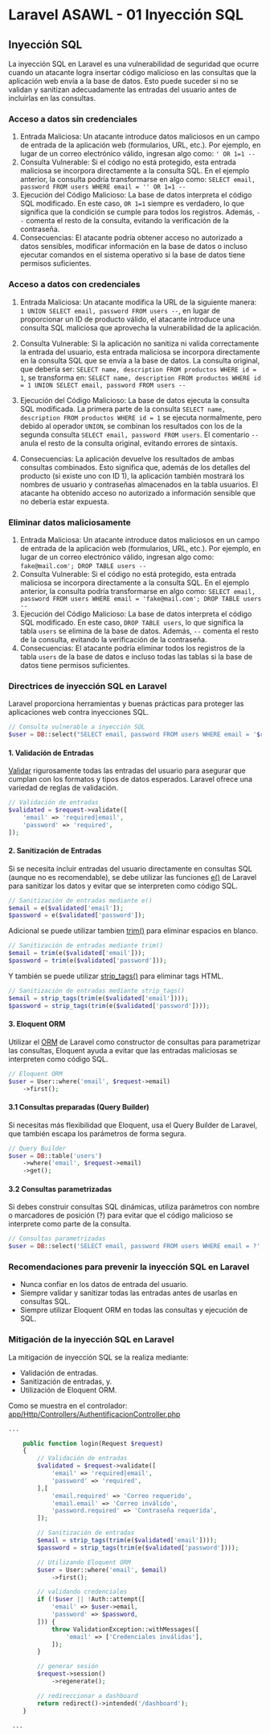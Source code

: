 # Laravel ASAWL - 01 Inyección SQL

##	Inyección SQL

La inyección SQL en Laravel es una vulnerabilidad de seguridad que ocurre cuando un atacante logra insertar código malicioso en las consultas que la aplicación web envía a la base de datos. Esto puede suceder si no se validan y sanitizan adecuadamente las entradas del usuario antes de incluirlas en las consultas.

### Acceso a datos sin credenciales

1.	Entrada Maliciosa: Un atacante introduce datos maliciosos en un campo de entrada de la aplicación web (formularios, URL, etc.). Por ejemplo, en lugar de un correo electrónico válido, ingresan algo como: `' OR 1=1 --`
2.	Consulta Vulnerable: Si el código no está protegido, esta entrada maliciosa se incorpora directamente a la consulta SQL. En el ejemplo anterior, la consulta podría transformarse en algo como: `SELECT email, password FROM users WHERE email = '' OR 1=1 --`
3.	Ejecución del Código Malicioso: La base de datos interpreta el código SQL modificado. En este caso, `OR 1=1` siempre es verdadero, lo que significa que la condición se cumple para todos los registros. Además, `--` comenta el resto de la consulta, evitando la verificación de la contraseña.
4.	Consecuencias: El atacante podría obtener acceso no autorizado a datos sensibles, modificar información en la base de datos o incluso ejecutar comandos en el sistema operativo si la base de datos tiene permisos suficientes.

### Acceso a datos con credenciales

1. Entrada Maliciosa: Un atacante modifica la URL de la siguiente manera: `1 UNION SELECT email, password FROM users --`, en lugar de proporcionar un ID de producto válido, el atacante introduce una consulta SQL maliciosa que aprovecha la vulnerabilidad de la aplicación.

2. Consulta Vulnerable: Si la aplicación no sanitiza ni valida correctamente la entrada del usuario, esta entrada maliciosa se incorpora directamente en la consulta SQL que se envía a la base de datos. La consulta original, que debería ser: `SELECT name, description FROM productos WHERE id = 1`, se transforma en: `SELECT name, description FROM productos WHERE id = 1 UNION SELECT email, password FROM users --`

3. Ejecución del Código Malicioso: La base de datos ejecuta la consulta SQL modificada. La primera parte de la consulta `SELECT name, description FROM productos WHERE id = 1` se ejecuta normalmente, pero debido al operador `UNION`, se combinan los resultados con los de la segunda consulta `SELECT email, password FROM users`. El comentario `--` anula el resto de la consulta original, evitando errores de sintaxis.

4. Consecuencias: La aplicación devuelve los resultados de ambas consultas combinados. Esto significa que, además de los detalles del producto (si existe uno con ID 1), la aplicación también mostrará los nombres de usuario y contraseñas almacenados en la tabla usuarios. El atacante ha obtenido acceso no autorizado a información sensible que no debería estar expuesta.

### Eliminar datos maliciosamente

1.	Entrada Maliciosa: Un atacante introduce datos maliciosos en un campo de entrada de la aplicación web (formularios, URL, etc.). Por ejemplo, en lugar de un correo electrónico válido, ingresan algo como: `fake@mail.com'; DROP TABLE users --`
2.	Consulta Vulnerable: Si el código no está protegido, esta entrada maliciosa se incorpora directamente a la consulta SQL. En el ejemplo anterior, la consulta podría transformarse en algo como: `SELECT email, password FROM users WHERE email = 'fake@mail.com'; DROP TABLE users --`
3.	Ejecución del Código Malicioso: La base de datos interpreta el código SQL modificado. En este caso, `DROP TABLE users`, lo que significa la tabla `users` se elimina de la base de datos. Además, `--` comenta el resto de la consulta, evitando la verificación de la contraseña.
4.	Consecuencias: El atacante podría eliminar todos los registros de la tabla `users` de la base de datos e incluso todas las tablas si la base de datos tiene permisos suficientes.

###	Directrices de inyección SQL en Laravel

Laravel proporciona herramientas y buenas prácticas para proteger las aplicaciones web contra inyecciones SQL.

```php
// Consulta vulnerable a inyección SQL
$user = DB::select("SELECT email, password FROM users WHERE email = '$request->email'");
```

#### 1. Validación de Entradas

[Validar](https://laravel.com/docs/11.x/validation) rigurosamente todas las entradas del usuario para asegurar que cumplan con los formatos y tipos de datos esperados. Laravel ofrece una variedad de reglas de validación.

```php
// Validación de entradas
$validated = $request->validate([
    'email' => 'required|email',
    'password' => 'required',
]);
```

#### 2. Sanitización de Entradas

Si se necesita incluir entradas del usuario directamente en consultas SQL (aunque no es recomendable), se debe utilizar las funciones [e()](https://laravel.com/docs/11.x/strings#method-e) de Laravel para sanitizar los datos  y evitar que se interpreten como código SQL.

```php
// Sanitización de entradas mediante e()
$email = e($validated['email']);
$password = e($validated['password']);
```

Adicional se puede utilizar tambien [trim()](https://laravel.com/docs/11.x/strings#method-fluent-str-trim) para eliminar espacios en blanco.

```php
// Sanitización de entradas mediante trim()
$email = trim(e($validated['email']));
$password = trim(e($validated['password']));
```

Y también se puede utilizar [strip_tags()](https://www.php.net/manual/es/function.strip-tags.php) para eliminar tags HTML.

```php
// Sanitización de entradas mediante strip_tags()
$email = strip_tags(trim(e($validated['email'])));
$password = strip_tags(trim(e($validated['password'])));
```

#### 3. Eloquent ORM

Utilizar el [ORM](https://laravel.com/docs/11.x/eloquent) de Laravel como constructor de consultas para parametrizar las consultas, Eloquent ayuda a evitar que las entradas maliciosas se interpreten como código SQL.

```php
// Eloquent ORM
$user = User::where('email', $request->email)
    ->first();
```

#### 3.1 Consultas preparadas (Query Builder)

Si necesitas más flexibilidad que Eloquent, usa el Query Builder de Laravel, que también escapa los parámetros de forma segura.

```php
// Query Builder
$user = DB::table('users')
    ->where('email', $request->email)
    ->get();
```

#### 3.2 Consultas parametrizadas

Si debes construir consultas SQL dinámicas, utiliza parámetros con nombre o marcadores de posición (?) para evitar que el código malicioso se interprete como parte de la consulta.

```php
// Consultas parametrizadas
$user = DB::select('SELECT email, password FROM users WHERE email = ?', $request->email);
```

###	Recomendaciones para prevenir la inyección SQL en Laravel

-	Nunca confiar en los datos de entrada del usuario.
-	Siempre validar y sanitizar todas las entradas antes de usarlas en consultas SQL.
-	Siempre utilizar Eloquent ORM en todas las consultas y ejecución de SQL.

### Mitigación de la inyección SQL en Laravel

La mitigación de inyección SQL se la realiza mediante:

-	Validación de entradas.
-	Sanitización de entradas, y.
-	Utilización de Eloquent ORM.

Como se muestra en el controlador: [app/Http/Controllers/AuthentificacionController.php](./app/Http/Controllers/AutheticationController.php)

```php
...

    public function login(Request $request)
    {
        // Validación de entradas
        $validated = $request->validate([
            'email' => 'required|email',
            'password' => 'required',
        ],[
            'email.required' => 'Correo requerido',
            'email.email' => 'Correo inválido',
            'password.required' => 'Contraseña requerida',
        ]);

        // Sanitización de entradas
        $email = strip_tags(trim(e($validated['email'])));
        $password = strip_tags(trim(e($validated['password'])));

        // Utilizando Eloquent ORM
        $user = User::where('email', $email)
            ->first();

        // validando credenciales
        if (!$user || !Auth::attempt([
            'email' => $user->email,
            'password' => $password,
        ])) {
            throw ValidationException::withMessages([
                'email' => ['Credenciales inválidas'], 
            ]);
        }

        // generar sesión
        $request->session()
            ->regenerate();

        // redireccionar a dashboard
        return redirect()->intended('/dashboard');
    }

 ...
```
